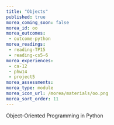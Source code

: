 ```yaml
---
title: "Objects"
published: true
morea_coming_soon: false
morea_id: oo
morea_outcomes:
 - outcome-python
morea_readings:
 - reading-TP15
 - reading-cs5-6
morea_experiences:
 - ca-12
 - phw14
 - project5
morea_assessments:
morea_type: module
morea_icon_url: /morea/materials/oo.png
morea_sort_order: 11
---
```


Object-Oriented Programming in Python